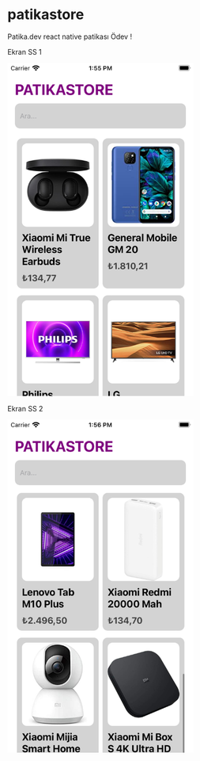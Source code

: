 # patikastore


Patika.dev react native patikası Ödev !

Ekran SS 1

<img src="https://github.com/serhatyigit/patikastore/blob/main/Simulator%20Screen%20Shot%20-%20iPhone%208%20-%202022-06-02%20at%2013.55.48.png" width="376" height="672">

Ekran SS 2

<img src="https://github.com/serhatyigit/patikastore/blob/main/Simulator%20Screen%20Shot%20-%20iPhone%208%20-%202022-06-02%20at%2013.56.43.png" width="376" height="672">
